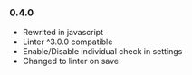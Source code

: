 ### 0.4.0

* Rewrited in javascript
* Linter ^3.0.0 compatible
* Enable/Disable individual check in settings
* Changed to linter on save
